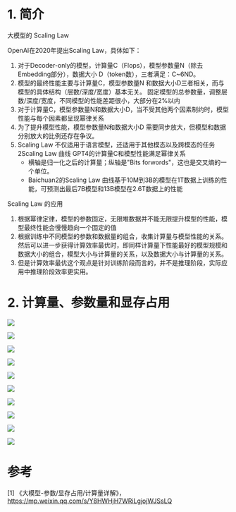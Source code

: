 # 1. 简介

大模型的 Scaling Law

OpenAI在2020年提出Scaling Law，具体如下：

1. 对于Decoder-only的模型，计算量C（Flops），模型参数量N（除去Embedding部分），数据大小
  D（token数），三者满足：C~6ND。
2. 模型的最终性能主要与计算量C，模型参数量N
   和数据大小D三者相关，而与模型的具体结构（层数/深度/宽度）基本无关。
   固定模型的总参数量，调整层数/深度/宽度，不同模型的性能差距很小，大部分在2%以内
3. 对于计算量C，模型参数量N和数据大小D，当不受其他两个因素制约时，模型性能与每个因素都呈现幂律关系
4. 为了提升模型性能，模型参数量N和数据大小D
   需要同步放大，但模型和数据分别放大的比例还存在争议。
5. Scaling Law 不仅适用于语言模型，还适用于其他模态以及跨模态的任务2Scaling Law 曲线
   GPT4的计算量C和模型性能满足幂律关系
   - 横轴是归一化之后的计算量；纵轴是"Bits forwords"，这也是交叉熵的一个单位。
   - Baichuan2的Scaling Law 曲线基于10M到3B的模型在1T数据上训练的性能，可预测出最后7B模型和13B模型在2.6T数据上的性能

Scaling Law 的应用
1. 根据幂律定律，模型的参数固定，无限堆数据并不能无限提升模型的性能，模型最终性能会慢慢趋向一个固定的值
2. 根据训练中不同模型的参数和数据量的组合，收集计算量与模型性能的关系。然后可以进一步获得计算效率最优时，即同样计算量下性能最好的模型规模和数据大小的组合，模型大小与计算量的关系，以及数据大小与计算量的关系。
3. 但是计算效率最优这个观点是针对训练阶段而言的，并不是推理阶段，实际应用中推理阶段效率更实用。

# 2. 计算量、参数量和显存占用

![](.07_资源占用评估_images/图1.png)

![](.07_资源占用评估_images/图2.png)

![](.07_资源占用评估_images/图3.png)

![](.07_资源占用评估_images/图4.png)

![](.07_资源占用评估_images/图5.png)

![](.07_资源占用评估_images/图6.png)

![](.07_资源占用评估_images/图7.png)

![](.07_资源占用评估_images/图8.png)

![](.07_资源占用评估_images/图9.png)

![](.07_资源占用评估_images/图10.png)


# 参考

[1] 《大模型-参数/显存占用/计算量详解》，https://mp.weixin.qq.com/s/Y8HWHjH7WRiLgjojWJSsLQ